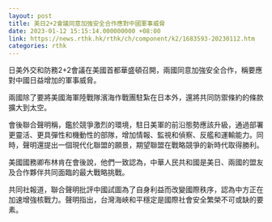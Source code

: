 ```yaml
---
layout: post
title: 美日2+2會議同意加強安全合作應對中國軍事威脅
date: 2023-01-12 15:15:14.000000000 +08:00
link: https://news.rthk.hk/rthk/ch/component/k2/1683593-20230112.htm
categories: rthk
---
```


日美外交和防務2+2會議在美國首都華盛頓召開，兩國同意加強安全合作，稱要應對中國日益增加的軍事威脅。

兩國除了要將美國海軍陸戰隊濱海作戰團駐紮在日本外，還將共同防禦條約的條款擴大到太空。

會後聯合聲明稱，鑑於競爭激烈的環境，駐日美軍的前沿態勢應該升級，通過部署更靈活、更具彈性和機動性的部隊，增加情報、監視和偵察、反艦和運輸能力。同時，聲明還提出一個現代化聯盟的願景，期望聯盟在戰略競爭的新時代取得勝利。

美國國務卿布林肯在會後說，他們一致認為，中華人民共和國是美日、兩國的盟友及合作夥伴共同面臨的最大戰略挑戰。

共同社報道，聯合聲明批評中國試圖為了自身利益而改變國際秩序，認為中方正在加速增強核戰力。聲明指出，台灣海峽和平穩定是國際社會安全繁榮不可或缺的要素。
